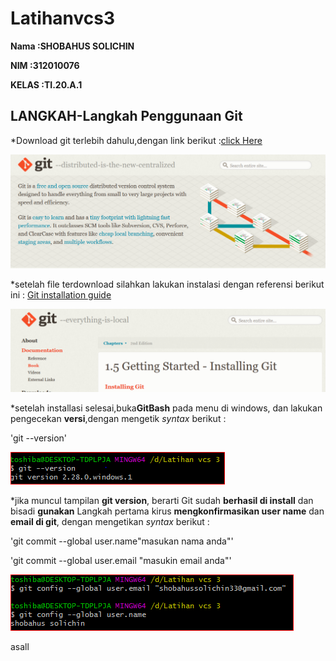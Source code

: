 # Latihanvcs3

**Nama  :SHOBAHUS SOLICHIN** <br>

**NIM  :312010076** <br>

**KELAS :TI.20.A.1** <br>

## LANGKAH-Langkah Penggunaan Git

*Download git terlebih dahulu,dengan link berikut :[click Here](https://git-scm.com)<br>

![gitscm](foto/gitbash2.png)

*setelah file terdownload silahkan lakukan instalasi dengan 
referensi berikut ini : [Git installation guide](https://git-scm.com/book/en/v2/Getting-Started-Installing-Git)<br>

![installing](foto/installing.png)<br>

*setelah installasi selesai,buka**GitBash** pada 
menu di windows, dan lakukan pengecekan **versi**,dengan 
mengetik *syntax* berikut : <br>

'git --version' <br>

![git version](foto/version.PNG) <br>

*jika muncul tampilan **git version**, berarti Git sudah
**berhasil di install** dan bisadi **gunakan** Langkah pertama
kirus **mengkonfirmasikan user name** dan **email di git**,
dengan mengetikan *syntax* berikut : <br>

'git commit --global user.name"masukan nama anda"' <br>

'git commit --global user.email "masukin email anda"' <br>

![Git Config](foto/barugit.png)

asall

